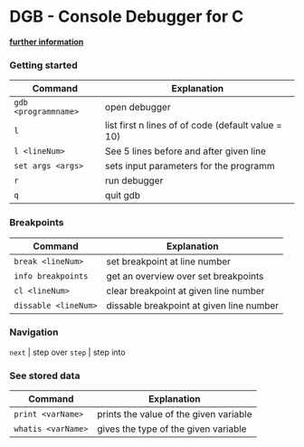 # DGB - Console Debugger for C
**[further information](http://openbook.rheinwerk-verlag.de/linux_unix_programmierung/Kap17-005.htm)**

### Getting started
Command | Explanation
--------| ---------
`gdb <programmname>` | open debugger
`l` | list first n lines of of code (default value = 10)
`l <lineNum>` | See 5 lines before and after given line
`set args <args>` | sets input parameters for the programm
`r` | run debugger
`q` | quit gdb

### Breakpoints
Command | Explanation
--------| ---------
`break <lineNum>` | set breakpoint at line number
`info breakpoints` | get an overview over set breakpoints
`cl <lineNum>` | clear breakpoint at given line number
`dissable <lineNum>` | dissable breakpoint at given line number

### Navigation
`next` | step over
`step` | step into

### See stored data
Command | Explanation
--------| ---------
`print <varName>` | prints the value of the given variable
`whatis <varName>` | gives the type of the given variable
